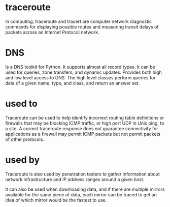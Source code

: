 # traceroute
In computing, traceroute and tracert are computer network diagnostic commands for displaying possible routes and measuring transit delays of packets across an Internet Protocol network.
# DNS
Is a DNS toolkit for Python. It supports almost all record types. It can be used for queries, zone transfers, and dynamic updates.
Provides both high and low level access to DNS. The high level classes perform queries for data of a given name, type, and class, and return an answer set.

# used to
Traceroute can be used to help identify incorrect routing table definitions or firewalls that may be blocking ICMP traffic, or high port UDP in Unix ping, to a site. A correct traceroute response does not guarantee connectivity for applications as a firewall may permit ICMP packets but not permit packets of other protocols.

# used by
Traceroute is also used by penetration testers to gather information about network infrastructure and IP address ranges around a given host.

It can also be used when downloading data, and if there are multiple mirrors available for the same piece of data, each mirror can be traced to get an idea of which mirror would be the fastest to use.
